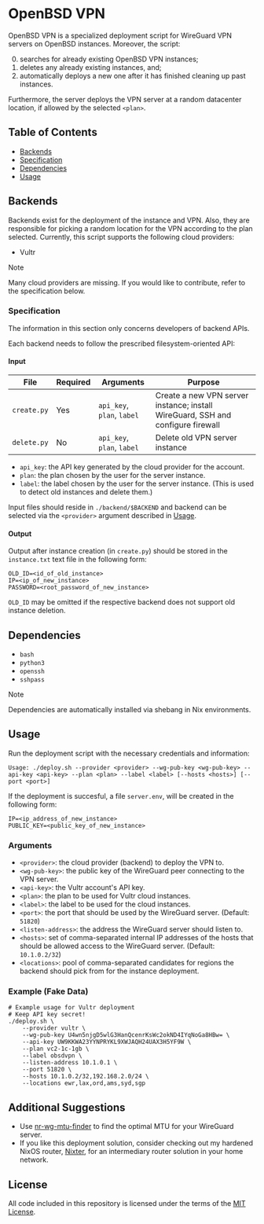 # OpenBSD VPN

OpenBSD VPN is a specialized deployment script for WireGuard VPN servers on OpenBSD instances. Moreover, the script:

0. searches for already existing OpenBSD VPN instances;
0. deletes any already existing instances, and;
0. automatically deploys a new one after it has finished cleaning up past instances.

Furthermore, the server deploys the VPN server at a random datacenter location, if allowed by the selected `<plan>`.

## Table of Contents

- [Backends](#backends)
- [Specification](#specification)
- [Dependencies](#dependencies)
- [Usage](#usage)

## Backends

Backends exist for the deployment of the instance and VPN. Also, they are responsible for picking a random location for the VPN according to the plan selected.
 Currently, this script supports the following cloud providers:

- Vultr

> [!NOTE]
> Many cloud providers are missing. If you would like to contribute, refer to the specification below.

### Specification

The information in this section only concerns developers of backend APIs.

Each backend needs to follow the prescribed filesystem-oriented API:

#### Input

| File        | Required | Arguments                  | Purpose
| ----------- | -------- | -------------------------- | -------
| `create.py` | Yes      | `api_key`, `plan`, `label` | Create a new VPN server instance; install WireGuard, SSH and configure firewall
| `delete.py` | No       | `api_key`, `plan`, `label` | Delete old VPN server instance

- `api_key`: the API key generated by the cloud provider for the account.
- `plan`: the plan chosen by the user for the server instance.
- `label`: the label chosen by the user for the server instance. (This is used to detect old instances and delete them.)

Input files should reside in `./backend/$BACKEND` and backend can be selected via the `<provider>` argument described in [Usage](#usage).

#### Output

Output after instance creation (in `create.py`) should be stored in the `instance.txt` text file in the following form:

```
OLD_ID=<id_of_old_instance>
IP=<ip_of_new_instance>
PASSWORD=<root_password_of_new_instance>
```

`OLD_ID` may be omitted if the respective backend does not support old instance deletion.

## Dependencies

- `bash`
- `python3`
- `openssh`
- `sshpass`

> [!NOTE]
> Dependencies are automatically installed via shebang in Nix environments.

## Usage

Run the deployment script with the necessary credentials and information:

```
Usage: ./deploy.sh --provider <provider> --wg-pub-key <wg-pub-key> --api-key <api-key> --plan <plan> --label <label> [--hosts <hosts>] [--port <port>]
```

If the deployment is succesful, a file `server.env`, will be created in the following form:

```
IP=<ip_address_of_new_instance>
PUBLIC_KEY=<public_key_of_new_instance>
```

### Arguments

- `<provider>`: the cloud provider (backend) to deploy the VPN to.
- `<wg-pub-key>`: the public key of the WireGuard peer connecting to the VPN server.
- `<api-key>`: the Vultr account's API key.
- `<plan>`: the plan to be used for Vultr cloud instances.
- `<label>`: the label to be used for the cloud instances.
- `<port>`: the port that should be used by the WireGuard server. (Default: `51820`)
- `<listen-address>`: the address the WireGuard server should listen to.
- `<hosts>`: set of comma-separated internal IP addresses of the hosts that should be allowed access to the WireGuard server. (Default: `10.1.0.2/32`)
- `<locations>`: pool of comma-separated candidates for regions the backend should pick from for the instance deployment.

### Example (Fake Data)

```
# Example usage for Vultr deployment
# Keep API key secret!
./deploy.sh \
    --provider vultr \
    --wg-pub-key U4wn5njgD5wlG3HanQcenrKsWc2okND4IYqNoGa8HBw= \
    --api-key UW9KKWA23YYNPRYKL9XWJAQH24UAX3H5YF9W \
    --plan vc2-1c-1gb \
    --label obsdvpn \
    --listen-address 10.1.0.1 \
    --port 51820 \
    --hosts 10.1.0.2/32,192.168.2.0/24 \
    --locations ewr,lax,ord,ams,syd,sgp 
```

## Additional Suggestions

- Use [nr-wg-mtu-finder](https://github.com/nitred/nr-wg-mtu-finder) to find the optimal MTU for your WireGuard server.
- If you like this deployment solution, consider checking out my hardened NixOS router, [Nixter](https://github.com/quarterstar/nixter), for an intermediary router solution in your home network.

## License

All code included in this repository is licensed under the terms of the [MIT License](LICENSE).
